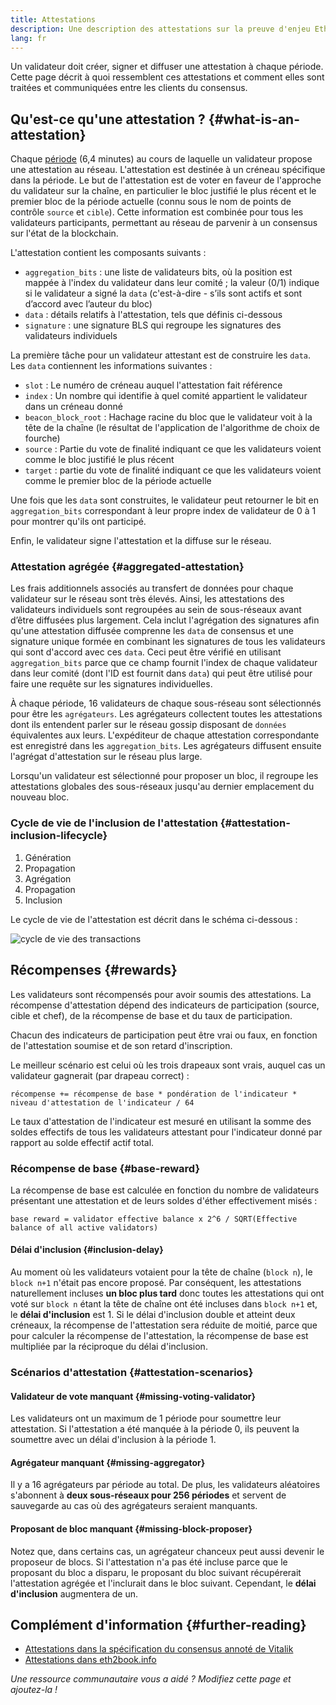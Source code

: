 ```yaml
---
title: Attestations
description: Une description des attestations sur la preuve d'enjeu Ethereum.
lang: fr
---
```


Un validateur doit créer, signer et diffuser une attestation à chaque période. Cette page décrit à quoi ressemblent ces attestations et comment elles sont traitées et communiquées entre les clients du consensus.

## Qu'est-ce qu'une attestation ? {#what-is-an-attestation}

Chaque [période](/glossary/#epoch) (6,4 minutes) au cours de laquelle un validateur propose une attestation au réseau. L'attestation est destinée à un créneau spécifique dans la période. Le but de l'attestation est de voter en faveur de l'approche du validateur sur la chaîne, en particulier le bloc justifié le plus récent et le premier bloc de la période actuelle (connu sous le nom de points de contrôle `source` et `cible`). Cette information est combinée pour tous les validateurs participants, permettant au réseau de parvenir à un consensus sur l'état de la blockchain.

L'attestation contient les composants suivants :

- `aggregation_bits` : une liste de validateurs bits, où la position est mappée à l'index du validateur dans leur comité ; la valeur (0/1) indique si le validateur a signé la `data` (c'est-à-dire - s’ils sont actifs et sont d’accord avec l’auteur du bloc)
- `data` : détails relatifs à l'attestation, tels que définis ci-dessous
- `signature` : une signature BLS qui regroupe les signatures des validateurs individuels

La première tâche pour un validateur attestant est de construire les `data`. Les `data` contiennent les informations suivantes :

- `slot` : Le numéro de créneau auquel l'attestation fait référence
- `index` : Un nombre qui identifie à quel comité appartient le validateur dans un créneau donné
- `beacon_block_root` : Hachage racine du bloc que le validateur voit à la tête de la chaîne (le résultat de l'application de l'algorithme de choix de fourche)
- `source` : Partie du vote de finalité indiquant ce que les validateurs voient comme le bloc justifié le plus récent
- `target` : partie du vote de finalité indiquant ce que les validateurs voient comme le premier bloc de la période actuelle

Une fois que les `data` sont construites, le validateur peut retourner le bit en `aggregation_bits` correspondant à leur propre index de validateur de 0 à 1 pour montrer qu'ils ont participé.

Enfin, le validateur signe l'attestation et la diffuse sur le réseau.

### Attestation agrégée {#aggregated-attestation}

Les frais additionnels associés au transfert de données pour chaque validateur sur le réseau sont très élevés. Ainsi, les attestations des validateurs individuels sont regroupées au sein de sous-réseaux avant d’être diffusées plus largement. Cela inclut l'agrégation des signatures afin qu'une attestation diffusée comprenne les `data` de consensus et une signature unique formée en combinant les signatures de tous les validateurs qui sont d'accord avec ces `data`. Ceci peut être vérifié en utilisant `aggregation_bits` parce que ce champ fournit l'index de chaque validateur dans leur comité (dont l'ID est fournit dans `data`) qui peut être utilisé pour faire une requête sur les signatures individuelles.

À chaque période, 16 validateurs de chaque sous-réseau sont sélectionnés pour être les `agrégateurs`. Les agrégateurs collectent toutes les attestations dont ils entendent parler sur le réseau gossip disposant de `données` équivalentes aux leurs. L'expéditeur de chaque attestation correspondante est enregistré dans les `aggregation_bits`. Les agrégateurs diffusent ensuite l'agrégat d'attestation sur le réseau plus large.

Lorsqu'un validateur est sélectionné pour proposer un bloc, il regroupe les attestations globales des sous-réseaux jusqu'au dernier emplacement du nouveau bloc.

### Cycle de vie de l'inclusion de l'attestation {#attestation-inclusion-lifecycle}

1. Génération
2. Propagation
3. Agrégation
4. Propagation
5. Inclusion

Le cycle de vie de l'attestation est décrit dans le schéma ci-dessous :

![cycle de vie des transactions](./attestation_schematic.png)

## Récompenses {#rewards}

Les validateurs sont récompensés pour avoir soumis des attestations. La récompense d'attestation dépend des indicateurs de participation (source, cible et chef), de la récompense de base et du taux de participation.

Chacun des indicateurs de participation peut être vrai ou faux, en fonction de l'attestation soumise et de son retard d'inscription.

Le meilleur scénario est celui où les trois drapeaux sont vrais, auquel cas un validateur gagnerait (par drapeau correct) :

`récompense += récompense de base * pondération de l'indicateur * niveau d'attestation de l'indicateur / 64`

Le taux d'attestation de l'indicateur est mesuré en utilisant la somme des soldes effectifs de tous les validateurs attestant pour l'indicateur donné par rapport au solde effectif actif total.

### Récompense de base {#base-reward}

La récompense de base est calculée en fonction du nombre de validateurs présentant une attestation et de leurs soldes d'éther effectivement misés :

`base reward = validator effective balance x 2^6 / SQRT(Effective balance of all active validators)`

#### Délai d'inclusion {#inclusion-delay}

Au moment où les validateurs votaient pour la tête de chaîne (`block n`), le `block n+1` n'était pas encore proposé. Par conséquent, les attestations naturellement incluses **un bloc plus tard** donc toutes les attestations qui ont voté sur `block n` étant la tête de chaîne ont été incluses dans `block n+1` et, le **délai d'inclusion** est 1. Si le délai d'inclusion double et atteint deux créneaux, la récompense de l'attestation sera réduite de moitié, parce que pour calculer la récompense de l'attestation, la récompense de base est multipliée par la réciproque du délai d'inclusion.

### Scénarios d'attestation {#attestation-scenarios}

#### Validateur de vote manquant {#missing-voting-validator}

Les validateurs ont un maximum de 1 période pour soumettre leur attestation. Si l'attestation a été manquée à la période 0, ils peuvent la soumettre avec un délai d'inclusion à la période 1.

#### Agrégateur manquant {#missing-aggregator}

Il y a 16 agrégateurs par période au total. De plus, les validateurs aléatoires s'abonnent à **deux sous-réseaux pour 256 périodes** et servent de sauvegarde au cas où des agrégateurs seraient manquants.

#### Proposant de bloc manquant {#missing-block-proposer}

Notez que, dans certains cas, un agrégateur chanceux peut aussi devenir le proposeur de blocs. Si l'attestation n'a pas été incluse parce que le proposant du bloc a disparu, le proposant du bloc suivant récupérerait l'attestation agrégée et l'inclurait dans le bloc suivant. Cependant, le **délai d'inclusion** augmentera de un.

## Complément d'information {#further-reading}

- [Attestations dans la spécification du consensus annoté de Vitalik](https://github.com/ethereum/annotated-spec/blob/master/phase0/beacon-chain.md#attestationdata)
- [Attestations dans eth2book.info](https://eth2book.info/capella/part3/containers/dependencies/#attestationdata)

_Une ressource communautaire vous a aidé ? Modifiez cette page et ajoutez-la !_
